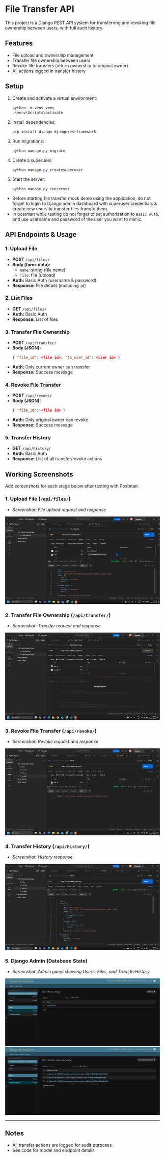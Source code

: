 # File Transfer API

This project is a Django REST API system for transferring and revoking file ownership between users, with full audit history.

## Features
- File upload and ownership management
- Transfer file ownership between users
- Revoke file transfers (return ownership to original owner)
- All actions logged in transfer history

## Setup
1. Create and activate a virtual environment:
   ```powershell
   python -m venv venv
   .\venv\Scripts\activate
   ```
2. Install dependencies:
   ```powershell
   pip install django djangorestframework
   ```
3. Run migrations:
   ```powershell
   python manage.py migrate
   ```
4. Create a superuser:
   ```powershell
   python manage.py createsuperuser
   ```
5. Start the server:
   ```powershell
   python manage.py runserver
   ```

- Before starting file transfer mock demo using the application, do not forget to login to Django admin dashboard with superuser credentials & create new users to transfer files from/to them. 
- In postman while testing do not forget to set authorization to `Basic Auth`, and use username and password of the user you want to mimic.

  
## API Endpoints & Usage

### 1. Upload File
- **POST** `/api/files/`
- **Body (form-data):**
  - `name`: string (file name)
  - `file`: file (upload)
- **Auth:** Basic Auth (username & password)
- **Response:** File details (including `id`)

### 2. List Files
- **GET** `/api/files/`
- **Auth:** Basic Auth
- **Response:** List of files

### 3. Transfer File Ownership
- **POST** `/api/transfer/`
- **Body (JSON):**
  ```json
  { "file_id": <file id>, "to_user_id": <user id> }
  ```
- **Auth:** Only current owner can transfer
- **Response:** Success message

### 4. Revoke File Transfer
- **POST** `/api/revoke/`
- **Body (JSON):**
  ```json
  { "file_id": <file id> }
  ```
- **Auth:** Only original owner can revoke
- **Response:** Success message

### 5. Transfer History
- **GET** `/api/history/`
- **Auth:** Basic Auth
- **Response:** List of all transfer/revoke actions

## Working Screenshots

Add screenshots for each stage below after testing with Postman:

### 1. Upload File (`/api/files/`)
- _Screenshot: File upload request and response_ 

<img src="./images/Screenshot 2025-07-16 084910.png" />

### 2. Transfer File Ownership (`/api/transfer/`)
- _Screenshot: Transfer request and response_

<img src="./images/Screenshot 2025-07-16 085514.png" />

### 3. Revoke File Transfer (`/api/revoke/`)
- _Screenshot: Revoke request and response_

<img src="./images/Screenshot 2025-07-16 090155.png" />

### 4. Transfer History (`/api/history/`)
- _Screenshot: History response_

<img src="./images/Screenshot 2025-07-16 090220.png" />

### 5. Django Admin (Database State)
- _Screenshot: Admin panel showing Users, Files, and TransferHistory_

<img src="./images/Screenshot 2025-07-16 090611.png"/>

<img src="./images/Screenshot 2025-07-16 090621.png"/>

---

## Notes
- All transfer actions are logged for audit purposes
- See code for model and endpoint details
